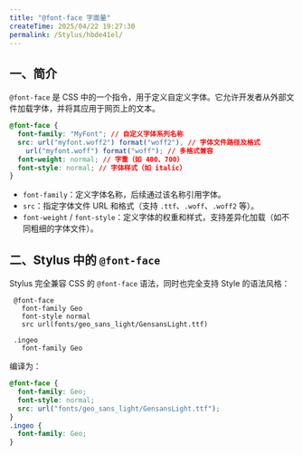 ```yaml
---
title: "@font-face 字面量"
createTime: 2025/04/22 19:27:30
permalink: /Stylus/hbde41el/
---
```


## 一、简介

`@font-face` 是 CSS 中的一个指令，用于定义自定义字体。它允许开发者从外部文件加载字体，并将其应用于网页上的文本。

```css
@font-face {
  font-family: "MyFont"; // 自定义字体系列名称
  src: url("myfont.woff2") format("woff2"), // 字体文件路径及格式
    url("myfont.woff") format("woff"); // 多格式兼容
  font-weight: normal; // 字重（如 400、700）
  font-style: normal; // 字体样式（如 italic）
}
```

- `font-family`：定义字体名称，后续通过该名称引用字体。
- `src`：指定字体文件 URL 和格式（支持 `.ttf`、`.woff`、`.woff2` 等）。
- `font-weight` / `font-style`：定义字体的权重和样式，支持差异化加载（如不同粗细的字体文件）。

## 二、Stylus 中的 `@font-face`

Stylus 完全兼容 CSS 的 `@font-face` 语法，同时也完全支持 Style 的语法风格：

```styl
 @font-face
   font-family Geo
   font-style normal
   src url(fonts/geo_sans_light/GensansLight.ttf)

 .ingeo
   font-family Geo
```

编译为：

```css
@font-face {
  font-family: Geo;
  font-style: normal;
  src: url("fonts/geo_sans_light/GensansLight.ttf");
}
.ingeo {
  font-family: Geo;
}
```
